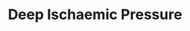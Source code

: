 ---
title: 'Deep Ischaemic Pressure'
keywords: 'Deep Ischaemic Pressure'
description: 'Direct pressure applied to muscle belly with the intent to temporarily block blood flow, causing a resurgence of local blood flow upon release.'
image:
---